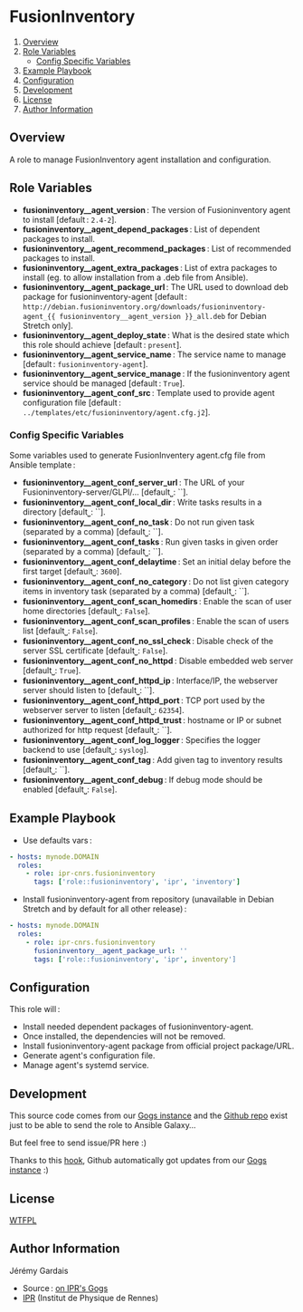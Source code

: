 # FusionInventory

1. [Overview](#overview)
2. [Role Variables](#role-variables)
     * [Config Specific Variables](#config-specific-variables)
3. [Example Playbook](#example-playbook)
4. [Configuration](#configuration)
5. [Development](#development)
6. [License](#license)
7. [Author Information](#author-information)

## Overview

A role to manage FusionInventory agent installation and configuration.

## Role Variables

* **fusioninventory__agent_version** : The version of Fusioninventory agent to install [default : `2.4-2`].
* **fusioninventory__agent_depend_packages** : List of dependent packages to install.
* **fusioninventory__agent_recommend_packages** : List of recommended packages to install.
* **fusioninventory__agent_extra_packages** : List of extra packages to install (eg. to allow installation from a .deb file from Ansible).
* **fusioninventory__agent_package_url** : The URL used to download deb package for fusioninventory-agent [default : `http://debian.fusioninventory.org/downloads/fusioninventory-agent_{{ fusioninventory__agent_version }}_all.deb` for Debian Stretch only].
* **fusioninventory__agent_deploy_state** : What is the desired state which this role should achieve [default : `present`].
* **fusioninventory__agent_service_name** : The service name to manage [default : `fusioninventory-agent`].
* **fusioninventory__agent_service_manage** : If the fusioninventory agent service should be managed [default : `True`].
* **fusioninventory__agent_conf_src** : Template used to provide agent configuration file [default : `../templates/etc/fusioninventory/agent.cfg.j2`].

### Config Specific Variables

Some variables used to generate FusionInventery agent.cfg file from Ansible template :

* **fusioninventory__agent_conf_server_url** : The URL of your Fusioninventory-server/GLPI/… [default⎵: ``].
* **fusioninventory__agent_conf_local_dir** : Write tasks results in a directory [default⎵: ``].
* **fusioninventory__agent_conf_no_task** : Do not run given task (separated by a comma) [default⎵: ``].
* **fusioninventory__agent_conf_tasks** : Run given tasks in given order (separated by a comma) [default⎵: ``].
* **fusioninventory__agent_conf_delaytime** : Set an initial delay before the first target [default⎵: `3600`].
* **fusioninventory__agent_conf_no_category** : Do not list given category items in inventory task (separated by a comma) [default⎵: ``].
* **fusioninventory__agent_conf_scan_homedirs** : Enable the scan of user home directories [default⎵: `False`].
* **fusioninventory__agent_conf_scan_profiles** : Enable the scan of users list [default⎵: `False`].
* **fusioninventory__agent_conf_no_ssl_check** : Disable check of the server SSL certificate [default⎵: `False`].
* **fusioninventory__agent_conf_no_httpd** : Disable embedded web server [default⎵: `True`].
* **fusioninventory__agent_conf_httpd_ip** : Interface/IP, the webserver server should listen to [default⎵: ``].
* **fusioninventory__agent_conf_httpd_port** : TCP port used by the webserver server to listen [default⎵: `62354`].
* **fusioninventory__agent_conf_httpd_trust** : hostname or IP or subnet authorized for http request [default⎵: ``].
* **fusioninventory__agent_conf_log_logger** : Specifies the logger backend to use [default⎵: `syslog`].
* **fusioninventory__agent_conf_tag** : Add given tag to inventory results [default⎵: ``].
* **fusioninventory__agent_conf_debug** : If debug mode should be enabled [default⎵: `False`].

## Example Playbook

* Use defaults vars :

``` yaml
- hosts: mynode.DOMAIN
  roles:
    - role: ipr-cnrs.fusioninventory
      tags: ['role::fusioninventory', 'ipr', 'inventory']
```

* Install fusioninventory-agent from repository (unavailable in Debian Stretch and by default for all other release) :

``` yaml
- hosts: mynode.DOMAIN
  roles:
    - role: ipr-cnrs.fusioninventory
      fusioninventory__agent_package_url: ''
      tags: ['role::fusioninventory', 'ipr', inventory']
```

## Configuration

This role will :
* Install needed dependent packages of fusioninventory-agent.
* Once installed, the dependencies will not be removed.
* Install fusioninventory-agent package from official project package/URL.
* Generate agent's configuration file.
* Manage agent's systemd service.

## Development

This source code comes from our [Gogs instance][fusioninventory source] and the [Github repo][fusioninventory github] exist just to be able to send the role to Ansible Galaxy…

But feel free to send issue/PR here :)

Thanks to this [hook][gogs to github hook], Github automatically got updates from our [Gogs instance][fusioninventory source] :)

## License

[WTFPL][wtfpl website]

## Author Information

Jérémy Gardais
* Source : [on IPR's Gogs][fusioninventory source]
* [IPR][ipr website] (Institut de Physique de Rennes)

[gogs to github hook]: https://stackoverflow.com/a/21998477
[fusioninventory source]: https://git.ipr.univ-rennes1.fr/cellinfo/ansible.fusioninventory
[fusioninventory github]: https://github.com/ipr-cnrs/fusioninventory
[wtfpl website]: http://www.wtfpl.net/about/
[ipr website]: https://ipr.univ-rennes1.fr/
